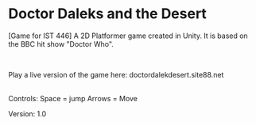 # Doctor Daleks and the Desert
[Game for IST 446] A 2D Platformer game created in Unity. It is based on the BBC hit show "Doctor Who". 

<br>

Play a live version of the game here: doctordalekdesert.site88.net

<br>
Controls:
  Space  = jump
  Arrows = Move

Version: 1.0

<br>
